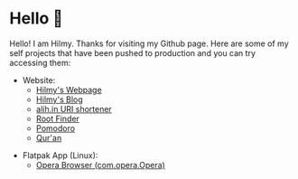 # Hello 👋

<!--
**mnaufalhilmym/mnaufalhilmym** is a ✨ _special_ ✨ repository because its `README.md` (this file) appears on your GitHub profile.

Here are some ideas to get you started:

- 🔭 I’m currently working on ...
- 🌱 I’m currently learning ...
- 👯 I’m looking to collaborate on ...
- 🤔 I’m looking for help with ...
- 💬 Ask me about ...
- 📫 How to reach me: ...
- 😄 Pronouns: ...
- ⚡ Fun fact: ...
-->

Hello! I am Hilmy. Thanks for visiting my Github page. Here are some of my self projects that have been pushed to production and you can try accessing them:
- Website:
  - [Hilmy's Webpage](https://hilmy.dev)
  - [Hilmy's Blog](https://blog.hilmy.dev)
  - [alih.in URI shortener](https://alih.in)
  - [Root Finder](https://root-finder.hilmy.dev)
  - [Pomodoro](https://pomodoro.hilmy.dev)
  - [Qur'an](https://quran.hilmy.dev)

<!--
by collaboration:
- [Technocorner](https://2022.technocorner.id)
- [Festival Gadjah Mada 2021](https://fgm-preview.vercel.app)
- [Porsenigama UGM 2021](https://porsenigama-2021-fastpreview.vercel.app/)
-->

- Flatpak App (Linux):
  - [Opera Browser (com.opera.Opera)](https://github.com/mnaufalhilmym/com.opera.Opera)

